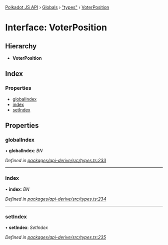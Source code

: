 [Polkadot JS API](../README.md) › [Globals](../globals.md) › ["types"](../modules/_types_.md) › [VoterPosition](_types_.voterposition.md)

# Interface: VoterPosition

## Hierarchy

* **VoterPosition**

## Index

### Properties

* [globalIndex](_types_.voterposition.md#globalindex)
* [index](_types_.voterposition.md#index)
* [setIndex](_types_.voterposition.md#setindex)

## Properties

###  globalIndex

• **globalIndex**: *BN*

*Defined in [packages/api-derive/src/types.ts:233](https://github.com/polkadot-js/api/blob/da8ff51615/packages/api-derive/src/types.ts#L233)*

___

###  index

• **index**: *BN*

*Defined in [packages/api-derive/src/types.ts:234](https://github.com/polkadot-js/api/blob/da8ff51615/packages/api-derive/src/types.ts#L234)*

___

###  setIndex

• **setIndex**: *SetIndex*

*Defined in [packages/api-derive/src/types.ts:235](https://github.com/polkadot-js/api/blob/da8ff51615/packages/api-derive/src/types.ts#L235)*
